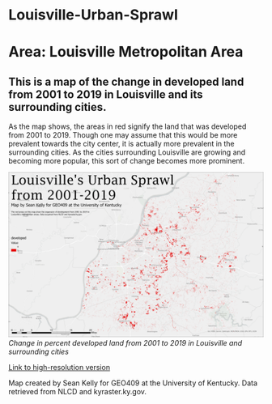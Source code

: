 # Louisville-Urban-Sprawl
# Area: Louisville Metropolitan Area
## This is a map of the change in developed land from 2001 to 2019 in Louisville and its surrounding cities.

As the map shows, the areas in red signify the land that was developed from 2001 to 2019. Though one may assume that this would be more prevalent towards the city center,
it is actually more prevalent in the surrounding cities. As the cities surrounding Louisville are growing and becoming more popular, this sort of change becomes more prominent. 

![Louisville's Urban Sprawl](LouisvilleChange.jpg)     
*Change in percent developed land from 2001 to 2019 in Louisville and surrounding cities*

[Link to high-resolution version](Louisville.pdf)     

Map created by Sean Kelly for GEO409 at the University of Kentucky. Data retrieved from NLCD and kyraster.ky.gov.